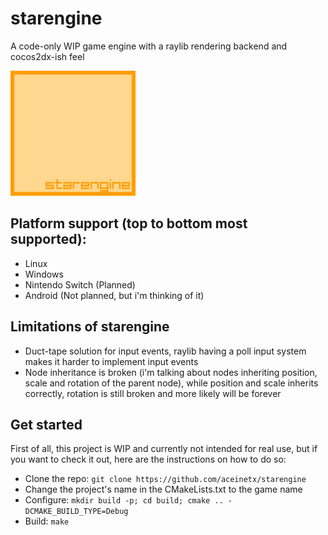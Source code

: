 # starengine
A code-only WIP game engine with a raylib rendering backend and cocos2dx-ish feel

<img src="Content/logo.png" width=200 height=200>

## Platform support (top to bottom most supported):
- Linux
- Windows
- Nintendo Switch (Planned)
- Android (Not planned, but i'm thinking of it)

## Limitations of starengine
- Duct-tape solution for input events, raylib having a poll input system makes it harder to implement input events
- Node inheritance is broken (i'm talking about nodes inheriting position, scale and rotation of the parent node), while position and scale inherits correctly, rotation is still broken and more likely will be forever

## Get started
First of all, this project is WIP and currently not intended for real use, but if you want to check it out, here are the instructions on how to do so:
- Clone the repo: ```git clone https://github.com/aceinetx/starengine```
- Change the project's name in the CMakeLists.txt to the game name
- Configure: ```mkdir build -p; cd build; cmake .. -DCMAKE_BUILD_TYPE=Debug```
- Build: ```make```
